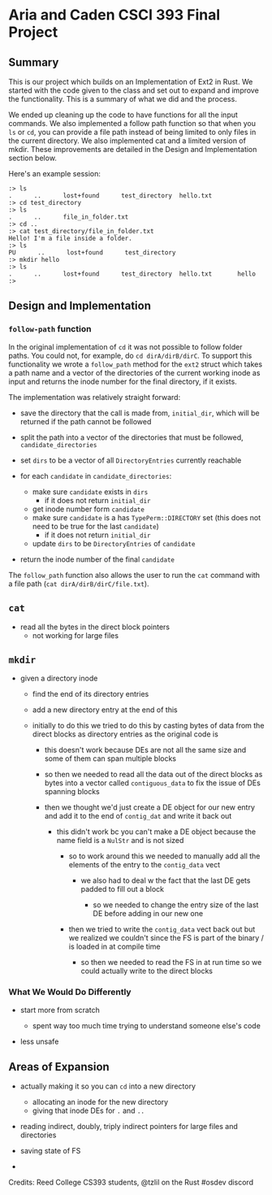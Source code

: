 # Aria and Caden CSCI 393 Final Project

## Summary 

This is our project which builds on an Implementation of Ext2 in Rust. We started with the code given to the class and set out to expand and improve the functionality. This is a summary of what we did and the process.

We ended up cleaning up the code to have functions for all the input commands. We also implemented a follow path function so that when you `ls` or `cd`, you can provide a file path instead of being limited to only files in the current directory. We also implemented cat and a limited version of mkdir. These improvements are detailed in the Design and Implementation section below.

Here's an example session:

```
:> ls
.      ..      lost+found      test_directory  hello.txt
:> cd test_directory
:> ls
.      ..      file_in_folder.txt
:> cd ..
:> cat test_directory/file_in_folder.txt
Hello! I'm a file inside a folder.
:> ls
PU      ..      lost+found      test_directory  
:> mkdir hello
:> ls
.      ..      lost+found      test_directory  hello.txt       hello
:>
```


## Design and Implementation

### `follow-path` function

In the original implementation of `cd` it was not possible to follow folder paths. You could not, for example, do `cd dirA/dirB/dirC`. To support this functionality we wrote a `follow_path` method for the `ext2` struct which takes a path name and a vector of the directories of the current working inode as input and returns the inode number for the final directory, if it exists.

The implementation was relatively straight forward:

- save the directory that the call is made from, `initial_dir`, which will be returned if the path cannot be followed

- split the path into a vector of the directories that must be followed, `candidate_directories`

- set `dirs` to be a vector of all `DirectoryEntries` currently reachable

- for each `candidate` in `candidate_directories`:

  - make sure `candidate` exists in `dirs`
    - if it does not return `initial_dir`
  - get inode number form `candidate`
  - make sure `candidate` is a has `TypePerm::DIRECTORY` set (this does not need to be true for the last `candidate`)
    - if it does not return `initial_dir`
  - update `dirs` to be `DirectoryEntries` of `candidate`

- return the inode number of the final `candidate`

The `follow_path` function also allows the user to run the `cat` command with a file path (`cat dirA/dirB/dirC/file.txt`).

## `cat`

- read all the bytes in the direct block pointers
  - not working for large files

## `mkdir`

- given a directory inode

  - find the end of its directory entries
  - add a new directory entry at the end of this

  - initially to do this we tried to do this by casting bytes of data from the direct blocks as directory entries as the original code is

    - this doesn't work because DEs are not all the same size and some of them can span multiple blocks

    - so then we needed to read all the data out of the direct blocks as bytes into a vector called `contiguous_data` to fix the issue of DEs spanning blocks

    - then we thought we'd just create a DE object for our new entry and add it to the end of `contig_dat` and write it back out

      - this didn't work bc you can't make a DE object because the name field is a `NulStr` and is not sized

        - so to work around this we needed to manually add all the elements of the entry to the `contig_data` vect

          - we also had to deal w the fact that the last DE gets padded to fill out a block

            - so we needed to change the entry size of the last DE before adding in our new one

        - then we tried to write the `contig_data` vect back out but we realized we couldn't since the FS is part of the binary / is loaded in at compile time

          - so then we needed to read the FS in at run time so we could actually write to the direct blocks

### What We Would Do Differently

- start more from scratch

  - spent way too much time trying to understand someone else's code

- less unsafe

## Areas of Expansion

- actually making it so you can `cd` into a new directory

  - allocating an inode for the new directory
  - giving that inode DEs for `.` and `..`

- reading indirect, doubly, triply indirect pointers for large files and directories

- saving state of FS

-

Credits: Reed College CS393 students, @tzlil on the Rust #osdev discord
